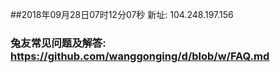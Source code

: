 ##2018年09月28日07时12分07秒 新址: 104.248.197.156
### 兔友常见问题及解答: https://github.com/wanggonging/d/blob/w/FAQ.md
